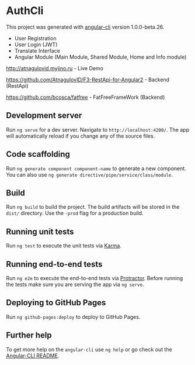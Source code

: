 # AuthCli

This project was generated with [angular-cli](https://github.com/angular/angular-cli) version 1.0.0-beta.26.

- User Registration
- User Login (JWT)
- Translate Interface
- Angular Module (Main Module, Shared Module, Home and Info module)

 http://atnagulovid.myjino.ru  - Live Demo

 https://github.com/AtnagulovID/F3-RestApi-for-Angular2 - Backend (RestApi)

 https://github.com/bcosca/fatfree - FatFreeFrameWork (Backend)


## Development server
Run `ng serve` for a dev server. Navigate to `http://localhost:4200/`. The app will automatically reload if you change any of the source files.

## Code scaffolding

Run `ng generate component component-name` to generate a new component. You can also use `ng generate directive/pipe/service/class/module`.

## Build

Run `ng build` to build the project. The build artifacts will be stored in the `dist/` directory. Use the `-prod` flag for a production build.

## Running unit tests

Run `ng test` to execute the unit tests via [Karma](https://karma-runner.github.io).

## Running end-to-end tests

Run `ng e2e` to execute the end-to-end tests via [Protractor](http://www.protractortest.org/).
Before running the tests make sure you are serving the app via `ng serve`.

## Deploying to GitHub Pages

Run `ng github-pages:deploy` to deploy to GitHub Pages.

## Further help

To get more help on the `angular-cli` use `ng help` or go check out the [Angular-CLI README](https://github.com/angular/angular-cli/blob/master/README.md).
